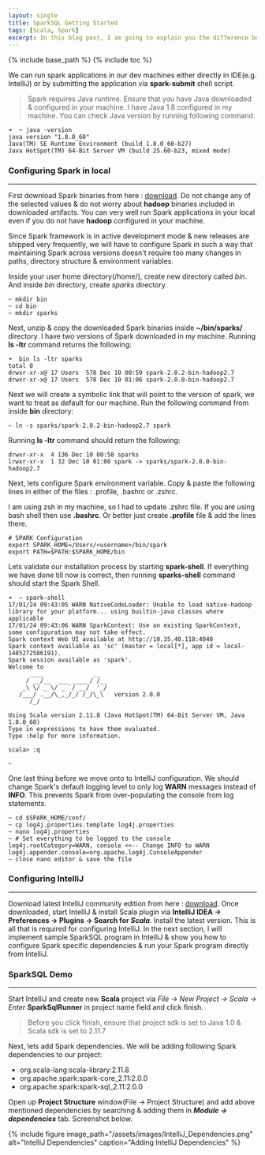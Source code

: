 ```yaml
---
layout: single
title: SparkSQL Getting Started
tags: [Scala, Spark]
excerpt: In this blog post, I am going to explain you the difference between covariance & contra-variance. If you are not familiar with these terms then let me tell you that its related to the way type parameters are handled(more on this) when defining generic types or methods.
---
```

{% include base_path %}
{% include toc %}

We can run spark applications in our dev machines either directly in IDE(e.g. IntelliJ) or by submitting the application via **spark-submit** shell script. 

> Spark requires Java runtime. Ensure that you have Java downloaded & configured in your machine. I have Java 1.8 configured in my machine. You can check Java version by running following command.

```shell
➜  ~ java -version
java version "1.8.0_60"
Java(TM) SE Runtime Environment (build 1.8.0_60-b27)
Java HotSpot(TM) 64-Bit Server VM (build 25.60-b23, mixed mode)
``` 

### Configuring Spark in local
---

First download Spark binaries from here : [download](http://spark.apache.org/downloads.html). Do not change any of the selected values & do not worry about **hadoop** binaries included in downloaded artifacts. You can very well run Spark applications in your local even if you do not have **hadoop** configured in your machine.

Since Spark framework is in active development mode & new releases are shipped very frequently, we will have to configure Spark in such a way that maintaining Spark across versions doesn't require too many changes in paths, directory structure & environment variables.

Inside your user home directory(/home/<user>), create new directory called _bin_. And inside _bin_ directory, create _sparks_ directory.

```shell
~ mkdir bin
~ cd bin
~ mkdir sparks
```

Next, unzip & copy the downloaded Spark binaries inside **~/bin/sparks/** directory. I have two versions of Spark downloaded in my machine. Running **ls -ltr** command returns the following:

```shell
➜  bin ls -ltr sparks
total 0
drwxr-xr-x@ 17 Users  578 Dec 10 00:59 spark-2.0.2-bin-hadoop2.7
drwxr-xr-x@ 17 Users  578 Dec 10 01:06 spark-2.0.0-bin-hadoop2.7
```
Next we will create a symbolic link that will point to the version of spark, we want to treat as default for our machine. Run the following command from inside **bin** directory:

```shell
~ ln -s sparks/spark-2.0.2-bin-hadoop2.7 spark
```

Running **ls -ltr** command should return the following:

```shell
drwxr-xr-x  4 136 Dec 10 00:58 sparks
lrwxr-xr-x  1 32 Dec 10 01:00 spark -> sparks/spark-2.0.0-bin-hadoop2.7
```
Next, lets configure Spark environment variable. Copy & paste the following lines in either of the files : .profile, .bashrc or .zshrc.

I am using zsh in my machine, so I had to update .zshrc file. If you are using bash shell then use **.bashrc**. Or better just create **.profile** file & add the lines there.

```shell
# SPARK Configuration
export SPARK_HOME=/Users/<username>/bin/spark
export PATH=$PATH:$SPARK_HOME/bin
```

Lets validate our installation process by starting **spark-shell**. If everything we have done till now is correct, then running **sparks-shell** command should start the Spark Shell.

```shell
➜  ~ spark-shell
17/01/24 09:43:05 WARN NativeCodeLoader: Unable to load native-hadoop library for your platform... using builtin-java classes where applicable
17/01/24 09:43:06 WARN SparkContext: Use an existing SparkContext, some configuration may not take effect.
Spark context Web UI available at http://10.35.40.118:4040
Spark context available as 'sc' (master = local[*], app id = local-1485272586191).
Spark session available as 'spark'.
Welcome to
      ____              __
     / __/__  ___ _____/ /__
    _\ \/ _ \/ _ `/ __/  '_/
   /___/ .__/\_,_/_/ /_/\_\   version 2.0.0
      /_/

Using Scala version 2.11.8 (Java HotSpot(TM) 64-Bit Server VM, Java 1.8.0_60)
Type in expressions to have them evaluated.
Type :help for more information.

scala> :q

~
```

One last thing before we move onto to IntelliJ configuration. We should change Spark's default logging level to only log **WARN** messages instead of **INFO**. This prevents Spark from over-populating the console from log statements. 

```shell
~ cd $SPARK_HOME/conf/
~ cp log4j.properties.template log4j.properties
~ nano log4j.properties
~ # Set everything to be logged to the console
log4j.rootCategory=WARN, console <<-- Change INFO to WARN
log4j.appender.console=org.apache.log4j.ConsoleAppender
~ close nano editor & save the file
```

### Configuring IntelliJ
---

Download latest IntelliJ community edition from here : [download](https://www.jetbrains.com/idea/download/). Once downloaded, start IntelliJ & install Scala plugin via **IntelliJ IDEA -> Preferences -> Plugins -> Search for _Scala_**. Install the latest version. This is all that is required for configuring IntelliJ. In the next section, I will implement sample SparkSQL program in IntelliJ & show you how to configure Spark specific dependencies & run your Spark program directly from IntelliJ.

### SparkSQL Demo
---

Start IntelliJ and create new **Scala** project via _File -> New Project -> Scala -> Enter_ **SparkSqlRunner** in project name field and click finish.

> Before you click finish, ensure that project sdk is set to Java 1.0 & Scala sdk is set to 2.11.7

Next, lets add Spark dependencies. We will be adding following Spark dependencies to our project:

* org.scala-lang:scala-library:2.11.8
* org.apache.spark:spark-core_2.11:2.0.0
* org.apache.spark:spark-sql_2.11:2.0.0

Open up **Project Structure** window(File -> Project Structure) and add above mentioned dependencies by searching & adding them in _**Module -> dependencies**_ tab. Screenshot below.

{% include figure image_path="/assets/images/IntelliJ_Dependencies.png" alt="IntelliJ Dependencies" caption="Adding IntelliJ Dependencies" %}



